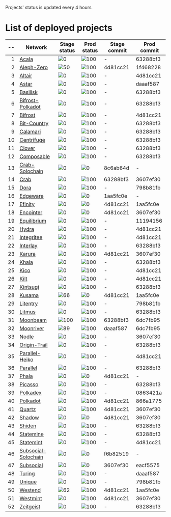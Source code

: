 
Projects' status is updated every 4 hours
# List of deployed projects

| --  |                                                    Network                                                    |                     Stage status                      |                      Prod status                      | Stage commit | Prod commit |
| --: | ------------------------------------------------------------------------------------------------------------- | ----------------------------------------------------- | ----------------------------------------------------- | ------------ | ----------- |
|   1 | [Acala](https://explorer.subquery.network/subquery/nova-wallet/nova-wallet-acala)                             | ![0](https://progress-bar.dev/0?title=Not%20Deployed) | ![100](https://progress-bar.dev/100?title=Primary)    | -            | 63288bf3    |
|   2 | [Aleph-Zero](https://explorer.subquery.network/subquery/nova-wallet/nova-wallet-aleph-zero)                   | ![50](https://progress-bar.dev/50?title=Stage)        | ![100](https://progress-bar.dev/100?title=Primary)    | 4d81cc21     | 1f468228    |
|   3 | [Altair](https://explorer.subquery.network/subquery/nova-wallet/nova-wallet-altair)                           | ![0](https://progress-bar.dev/0?title=Not%20Deployed) | ![100](https://progress-bar.dev/100?title=Primary)    | -            | 4d81cc21    |
|   4 | [Astar](https://explorer.subquery.network/subquery/nova-wallet/nova-wallet-astar)                             | ![0](https://progress-bar.dev/0?title=Not%20Deployed) | ![100](https://progress-bar.dev/100?title=Primary)    | -            | daaaf587    |
|   5 | [Basilisk](https://explorer.subquery.network/subquery/nova-wallet/nova-wallet-basilisk)                       | ![0](https://progress-bar.dev/0?title=Not%20Deployed) | ![100](https://progress-bar.dev/100?title=Primary)    | -            | 63288bf3    |
|   6 | [Bifrost-Polkadot](https://explorer.subquery.network/subquery/nova-wallet/nova-wallet-bifrost-polkadot)       | ![0](https://progress-bar.dev/0?title=Not%20Deployed) | ![100](https://progress-bar.dev/100?title=Primary)    | -            | 63288bf3    |
|   7 | [Bifrost](https://explorer.subquery.network/subquery/nova-wallet/nova-wallet-bifrost)                         | ![0](https://progress-bar.dev/0?title=Not%20Deployed) | ![100](https://progress-bar.dev/100?title=Primary)    | -            | 4d81cc21    |
|   8 | [Bit-Country](https://explorer.subquery.network/subquery/nova-wallet/nova-wallet-bit-country)                 | ![0](https://progress-bar.dev/0?title=Not%20Deployed) | ![100](https://progress-bar.dev/100?title=Primary)    | -            | 63288bf3    |
|   9 | [Calamari](https://explorer.subquery.network/subquery/nova-wallet/nova-wallet-calamari)                       | ![0](https://progress-bar.dev/0?title=Not%20Deployed) | ![100](https://progress-bar.dev/100?title=Primary)    | -            | 63288bf3    |
|  10 | [Centrifuge](https://explorer.subquery.network/subquery/nova-wallet/nova-wallet-centrifuge)                   | ![0](https://progress-bar.dev/0?title=Not%20Deployed) | ![100](https://progress-bar.dev/100?title=Primary)    | -            | 63288bf3    |
|  11 | [Clover](https://explorer.subquery.network/subquery/nova-wallet/nova-wallet-clover)                           | ![0](https://progress-bar.dev/0?title=Not%20Deployed) | ![100](https://progress-bar.dev/100?title=Primary)    | -            | 63288bf3    |
|  12 | [Composable](https://explorer.subquery.network/subquery/nova-wallet/nova-wallet-composable)                   | ![0](https://progress-bar.dev/0?title=Not%20Deployed) | ![100](https://progress-bar.dev/100?title=Primary)    | -            | 63288bf3    |
|  13 | [Crab-Solochain](https://explorer.subquery.network/subquery/nova-wallet/nova-wallet-crab-solochain)           | ![0](https://progress-bar.dev/0?title=Error)          | ![0](https://progress-bar.dev/0?title=Not%20Deployed) | 8c6ab64d     | -           |
|  14 | [Crab](https://explorer.subquery.network/subquery/nova-wallet/nova-wallet-crab)                               | ![0](https://progress-bar.dev/0?title=Error)          | ![100](https://progress-bar.dev/100?title=Primary)    | 63288bf3     | 3607ef30    |
|  15 | [Dora](https://explorer.subquery.network/subquery/nova-wallet/nova-wallet-dora)                               | ![0](https://progress-bar.dev/0?title=Not%20Deployed) | ![100](https://progress-bar.dev/100?title=Primary)    | -            | 798b81fb    |
|  16 | [Edgeware](https://explorer.subquery.network/subquery/nova-wallet/nova-wallet-edgeware)                       | ![0](https://progress-bar.dev/0?title=Error)          | ![0](https://progress-bar.dev/0?title=Not%20Deployed) | 1aa5fc0e     | -           |
|  17 | [Efinity](https://explorer.subquery.network/subquery/nova-wallet/nova-wallet-efinity)                         | ![0](https://progress-bar.dev/0?title=Error)          | ![0](https://progress-bar.dev/0?title=Error)          | 4d81cc21     | 1aa5fc0e    |
|  18 | [Encointer](https://explorer.subquery.network/subquery/nova-wallet/nova-wallet-encointer)                     | ![0](https://progress-bar.dev/0?title=Error)          | ![0](https://progress-bar.dev/0?title=Error)          | 4d81cc21     | 3607ef30    |
|  19 | [Equilibrium](https://explorer.subquery.network/subquery/nova-wallet/nova-wallet-equilibrium)                 | ![0](https://progress-bar.dev/0?title=Not%20Deployed) | ![100](https://progress-bar.dev/100?title=Primary)    | -            | 11194156    |
|  20 | [Hydra](https://explorer.subquery.network/subquery/nova-wallet/nova-wallet-hydra)                             | ![0](https://progress-bar.dev/0?title=Not%20Deployed) | ![100](https://progress-bar.dev/100?title=Primary)    | -            | 4d81cc21    |
|  21 | [Integritee](https://explorer.subquery.network/subquery/nova-wallet/nova-wallet-integritee)                   | ![0](https://progress-bar.dev/0?title=Not%20Deployed) | ![100](https://progress-bar.dev/100?title=Primary)    | -            | 4d81cc21    |
|  22 | [Interlay](https://explorer.subquery.network/subquery/nova-wallet/nova-wallet-interlay)                       | ![0](https://progress-bar.dev/0?title=Not%20Deployed) | ![100](https://progress-bar.dev/100?title=Primary)    | -            | 63288bf3    |
|  23 | [Karura](https://explorer.subquery.network/subquery/nova-wallet/nova-wallet-karura)                           | ![0](https://progress-bar.dev/0?title=Error)          | ![100](https://progress-bar.dev/100?title=Primary)    | 4d81cc21     | 3607ef30    |
|  24 | [Khala](https://explorer.subquery.network/subquery/nova-wallet/nova-wallet-khala)                             | ![0](https://progress-bar.dev/0?title=Not%20Deployed) | ![100](https://progress-bar.dev/100?title=Primary)    | -            | 63288bf3    |
|  25 | [Kico](https://explorer.subquery.network/subquery/nova-wallet/nova-wallet-kico)                               | ![0](https://progress-bar.dev/0?title=Not%20Deployed) | ![100](https://progress-bar.dev/100?title=Primary)    | -            | 4d81cc21    |
|  26 | [Kilt](https://explorer.subquery.network/subquery/nova-wallet/nova-wallet-kilt)                               | ![0](https://progress-bar.dev/0?title=Not%20Deployed) | ![100](https://progress-bar.dev/100?title=Primary)    | -            | 4d81cc21    |
|  27 | [Kintsugi](https://explorer.subquery.network/subquery/nova-wallet/nova-wallet-kintsugi)                       | ![0](https://progress-bar.dev/0?title=Not%20Deployed) | ![100](https://progress-bar.dev/100?title=Primary)    | -            | 63288bf3    |
|  28 | [Kusama](https://explorer.subquery.network/subquery/nova-wallet/nova-wallet-kusama)                           | ![66](https://progress-bar.dev/66?title=Stage)        | ![0](https://progress-bar.dev/0?title=Primary)        | 4d81cc21     | 1aa5fc0e    |
|  29 | [Litentry](https://explorer.subquery.network/subquery/nova-wallet/nova-wallet-litentry)                       | ![0](https://progress-bar.dev/0?title=Not%20Deployed) | ![100](https://progress-bar.dev/100?title=Primary)    | -            | 798b81fb    |
|  30 | [Litmus](https://explorer.subquery.network/subquery/nova-wallet/nova-wallet-litmus)                           | ![0](https://progress-bar.dev/0?title=Not%20Deployed) | ![100](https://progress-bar.dev/100?title=Primary)    | -            | 63288bf3    |
|  31 | [Moonbeam](https://explorer.subquery.network/subquery/nova-wallet/nova-wallet-moonbeam)                       | ![100](https://progress-bar.dev/100?title=Stage)      | ![100](https://progress-bar.dev/100?title=Primary)    | 63288bf3     | 6dc7fb95    |
|  32 | [Moonriver](https://explorer.subquery.network/subquery/nova-wallet/nova-wallet-moonriver)                     | ![89](https://progress-bar.dev/89?title=Stage)        | ![100](https://progress-bar.dev/100?title=Primary)    | daaaf587     | 6dc7fb95    |
|  33 | [Nodle](https://explorer.subquery.network/subquery/nova-wallet/nova-wallet-nodle)                             | ![0](https://progress-bar.dev/0?title=Not%20Deployed) | ![100](https://progress-bar.dev/100?title=Primary)    | -            | 3607ef30    |
|  34 | [Origin-Trail](https://explorer.subquery.network/subquery/nova-wallet/nova-wallet-origin-trail)               | ![0](https://progress-bar.dev/0?title=Not%20Deployed) | ![100](https://progress-bar.dev/100?title=Primary)    | -            | 63288bf3    |
|  35 | [Parallel-Heiko](https://explorer.subquery.network/subquery/nova-wallet/nova-wallet-parallel-heiko)           | ![0](https://progress-bar.dev/0?title=Not%20Deployed) | ![100](https://progress-bar.dev/100?title=Primary)    | -            | 4d81cc21    |
|  36 | [Parallel](https://explorer.subquery.network/subquery/nova-wallet/nova-wallet-parallel)                       | ![0](https://progress-bar.dev/0?title=Not%20Deployed) | ![100](https://progress-bar.dev/100?title=Primary)    | -            | 63288bf3    |
|  37 | [Phala](https://explorer.subquery.network/subquery/nova-wallet/nova-wallet-phala)                             | ![0](https://progress-bar.dev/0?title=Error)          | ![0](https://progress-bar.dev/0?title=Not%20Deployed) | 4d81cc21     | -           |
|  38 | [Picasso](https://explorer.subquery.network/subquery/nova-wallet/nova-wallet-picasso)                         | ![0](https://progress-bar.dev/0?title=Not%20Deployed) | ![100](https://progress-bar.dev/100?title=Primary)    | -            | 63288bf3    |
|  39 | [Polkadex](https://explorer.subquery.network/subquery/nova-wallet/nova-wallet-polkadex)                       | ![0](https://progress-bar.dev/0?title=Not%20Deployed) | ![100](https://progress-bar.dev/100?title=Primary)    | -            | 0863421a    |
|  40 | [Polkadot](https://explorer.subquery.network/subquery/nova-wallet/nova-wallet-polkadot)                       | ![0](https://progress-bar.dev/0?title=Error)          | ![100](https://progress-bar.dev/100?title=Primary)    | 4d81cc21     | 866a1775    |
|  41 | [Quartz](https://explorer.subquery.network/subquery/nova-wallet/nova-wallet-quartz)                           | ![0](https://progress-bar.dev/0?title=Error)          | ![100](https://progress-bar.dev/100?title=Primary)    | 4d81cc21     | 3607ef30    |
|  42 | [Shadow](https://explorer.subquery.network/subquery/nova-wallet/nova-wallet-shadow)                           | ![0](https://progress-bar.dev/0?title=Error)          | ![0](https://progress-bar.dev/0?title=Error)          | 4d81cc21     | 3607ef30    |
|  43 | [Shiden](https://explorer.subquery.network/subquery/nova-wallet/nova-wallet-shiden)                           | ![0](https://progress-bar.dev/0?title=Not%20Deployed) | ![100](https://progress-bar.dev/100?title=Primary)    | -            | 63288bf3    |
|  44 | [Statemine](https://explorer.subquery.network/subquery/nova-wallet/nova-wallet-statemine)                     | ![0](https://progress-bar.dev/0?title=Not%20Deployed) | ![100](https://progress-bar.dev/100?title=Primary)    | -            | 63288bf3    |
|  45 | [Statemint](https://explorer.subquery.network/subquery/nova-wallet/nova-wallet-statemint)                     | ![0](https://progress-bar.dev/0?title=Not%20Deployed) | ![100](https://progress-bar.dev/100?title=Primary)    | -            | 4d81cc21    |
|  46 | [Subsocial-Solochain](https://explorer.subquery.network/subquery/nova-wallet/nova-wallet-subsocial-solochain) | ![0](https://progress-bar.dev/0?title=Error)          | ![0](https://progress-bar.dev/0?title=Not%20Deployed) | f6b82519     | -           |
|  47 | [Subsocial](https://explorer.subquery.network/subquery/nova-wallet/nova-wallet-subsocial)                     | ![0](https://progress-bar.dev/0?title=Error)          | ![0](https://progress-bar.dev/0?title=Error)          | 3607ef30     | eacf5575    |
|  48 | [Turing](https://explorer.subquery.network/subquery/nova-wallet/nova-wallet-turing)                           | ![0](https://progress-bar.dev/0?title=Not%20Deployed) | ![100](https://progress-bar.dev/100?title=Primary)    | -            | daaaf587    |
|  49 | [Unique](https://explorer.subquery.network/subquery/nova-wallet/nova-wallet-unique)                           | ![0](https://progress-bar.dev/0?title=Not%20Deployed) | ![100](https://progress-bar.dev/100?title=Primary)    | -            | 798b81fb    |
|  50 | [Westend](https://explorer.subquery.network/subquery/nova-wallet/nova-wallet-westend)                         | ![62](https://progress-bar.dev/62?title=Stage)        | ![100](https://progress-bar.dev/100?title=Primary)    | 4d81cc21     | 1aa5fc0e    |
|  51 | [Westmint](https://explorer.subquery.network/subquery/nova-wallet/nova-wallet-westmint)                       | ![0](https://progress-bar.dev/0?title=Error)          | ![100](https://progress-bar.dev/100?title=Primary)    | 4d81cc21     | 3607ef30    |
|  52 | [Zeitgeist](https://explorer.subquery.network/subquery/nova-wallet/nova-wallet-zeitgeist)                     | ![0](https://progress-bar.dev/0?title=Not%20Deployed) | ![100](https://progress-bar.dev/100?title=Primary)    | -            | 63288bf3    |
